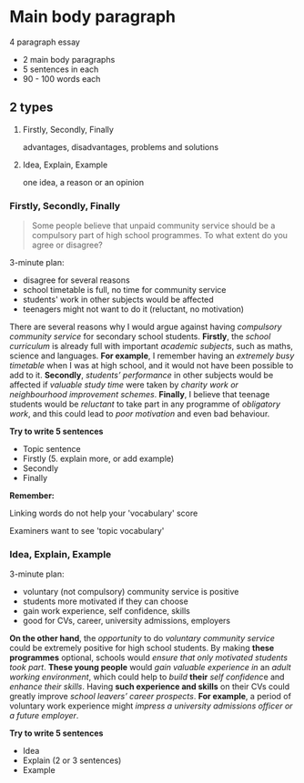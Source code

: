 # Main body paragraph

4 paragraph essay

- 2 main body paragraphs
- 5 sentences in each
- 90 - 100 words each

## 2 types

1. Firstly, Secondly, Finally

   advantages, disadvantages, problems and solutions

2. Idea, Explain, Example

   one idea, a reason or an opinion

### Firstly, Secondly, Finally

> Some people believe that unpaid community service should be a compulsory part of high school programmes. To what extent do you agree or disagree?

3-minute plan:

- disagree for several reasons
- school timetable is full, no time for community service
- students' work in other subjects would be affected
- teenagers might not want to do it (reluctant, no motivation)

There are several reasons why I would argue against having *compulsory community service* for secondary school students. **Firstly**, the *school curriculum* is already full with important *academic subjects*, such as maths, science and languages. **For example**, I remember having an *extremely busy timetable* when I was at high school, and it would not have been possible to add to it. **Secondly**, *students’ performance* in other subjects would be affected if *valuable study time* were taken by *charity work or neighbourhood improvement schemes*. **Finally**, I believe that teenage students would be *reluctant* to take part in any programme of *obligatory work*, and this could lead to *poor motivation* and even bad behaviour.

**Try to write 5 sentences**

- Topic sentence
- Firstly (5. explain more, or add example)
- Secondly
- Finally

**Remember:**

Linking words do not help your 'vocabulary' score

Examiners want to see 'topic vocabulary'

### Idea, Explain, Example

3-minute plan:

- voluntary (not compulsory) community service is positive
- students more motivated if they can choose
- gain work experience, self confidence, skills
- good for CVs, career, university admissions, employers

**On the other hand**, the *opportunity* to do *voluntary community service* could be extremely positive for high school students. By making **these programmes** optional, schools would *ensure that only motivated students took part*. **These young people** would *gain valuable experience in* an *adult working environment*, which could help to *build* **their** *self confidenc*e and *enhance their skills*. Having **such experience and skills** on their CVs could greatly improve *school leavers’ career prospects*. **For example**, a period of voluntary work experience might *impress a university admissions officer or a future employer*.

**Try to write 5 sentences**

- Idea
- Explain (2 or 3 sentences)
- Example
